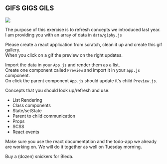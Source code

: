 ## GIFS GIGS GILS

![](https://media.giphy.com/media/JUYkZ9p2qW9g5Z0e6P/giphy.gif)

The purpose of this exercise is to refresh concepts we introduced last year.  
I am providing you with an array of data in `data/giphy.js`

Please create a react application from scratch, clean it up and create this gif gallery.  
When you click on a gif the preview on the right updates.

Import the data in your `App.js` and render them as a list.  
Create one component called `Preview` and import it in your `app.js` component.  
On click the parent component `App.js` should update it's child `Preview.js`.

Concepts that you should look up/refresh and use:

- List Rendering
- Class components
- State/setState
- Parent to child communication
- Props
- SCSS
- React events

Make sure you use the react documentation and the todo-app we already are working on.
We will do it together as well on Tuesday morning.

Buy a (dozen) snickers for Bleda.
